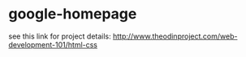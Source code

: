 # google-homepage

see this link for project details: http://www.theodinproject.com/web-development-101/html-css
